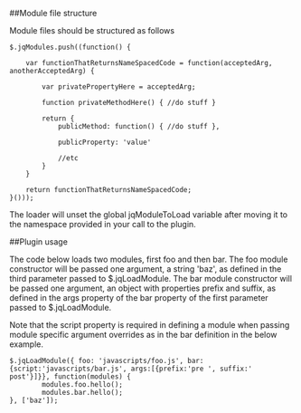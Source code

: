 ##Module file structure

Module files should be structured as follows

    $.jqModules.push((function() {
    
        var functionThatReturnsNameSpacedCode = function(acceptedArg, anotherAcceptedArg) {
            
            var privatePropertyHere = acceptedArg;
            
            function privateMethodHere() { //do stuff }
            
            return {
                publicMethod: function() { //do stuff },
                
                publicProperty: 'value'
                
                //etc
            }
        }
        
        return functionThatReturnsNameSpacedCode;
    }()));
    
The loader will unset the global jqModuleToLoad variable after moving it to the namespace provided in your call to the plugin.

##Plugin usage

The code below loads two modules, first foo and then bar. The foo module constructor will be passed one argument, a string 'baz', as defined
in the third parameter passed to $.jqLoadModule. The bar module constructor will be passed one argument, an object with properties
prefix and suffix, as defined in the args property of the bar property of the first parameter passed to $.jqLoadModule.

Note that the script property is required in defining a module when passing module specific argument overrides as in the bar definition in the below
example.

    $.jqLoadModule({ foo: 'javascripts/foo.js', bar: {script:'javascripts/bar.js', args:[{prefix:'pre ', suffix:' post'}]}}, function(modules) {
            modules.foo.hello();
            modules.bar.hello();
    }, ['baz']);